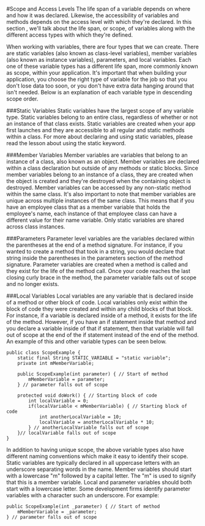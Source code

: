 #Scope and Access Levels
The life span of a variable depends on where and how it was declared. Likewise, the accessibility of variables and methods depends on the access level with which they're declared. In this section , we'll talk about the life span, or scope, of variables along with the different access types with which they're defined.

When working with variables, there are four types that we can create. There are static variables (also known as class-level variables), member variables (also known as instance variables), parameters, and local variables. Each one of these variable types has a different life span, more commonly known as scope, within your application. It's important that when building your application, you choose the right type of variable for the job so that you don't lose data too soon, or you don't have extra data hanging around that isn't needed. Below is an explanation of each variable type in descending scope order.

###Static Variables
Static variables have the largest scope of any variable type. Static variables belong to an entire class, regardless of whether or not an instance of that class exists. Static variables are created when your app first launches and they are accessible to all regular and static methods within a class. For more about declaring and using static variables, please read the lesson about using the static keyword.

###Member Variables
Member variables are variables that belong to an instance of a class, also known as an object. Member variables are declared within a class declaration but outside of any methods or static blocks. Since member variables belong to an instance of a class, they are created when the object is created and they're destroyed when the containing object is destroyed. Member variables can be accessed by any non-static method within the same class. It's also important to note that member variables are unique across multiple instances of the same class. This means that if you have an employee class that as a member variable that holds the employee's name, each instance of that employee class can have a different value for their name variable. Only static variables are shared across class instances.

###Parameters
Parameter level variables are the variables declared within the parentheses at the end of a method signature. For instance, if you wanted to create a method that took in a string, you would declare that string inside the parentheses in the parameters section of the method signature. Parameter variables are created when a method is called and they exist for the life of the method call. Once your code reaches the last closing curly brace in the method, the parameter variable falls out of scope and no longer exists.

###Local Variables
Local variables are any variable that is declared inside of a method or other block of code. Local variables only exist within the block of code they were created and within any child blocks of that block. For instance, if a variable is declared inside of a method, it exists for the life of the method. However, if you have an if statement inside that method and you declare a variable inside of that if statement, then that variable will fall out of scope at the end of the if statement instead of the end of the method. An example of this and other variable types can be seen below.

```
public class ScopeExample {
	static final String STATIC_VARIABLE = "static variable";
	private int mMemberVariable;
	
	public ScopeExample(int parameter) { // Start of method
		mMemberVariable = parameter;
	} // parameter falls out of scope
	
	protected void doWork() { // Starting block of code
		int localVariable = 0;
		if(localVariable < mMemberVariable) { // Starting block of code
			int anotherLocalVariable = 10;
			localVariable = anotherLocalVariable * 10;
		} // anotherLocalVariable falls out of scope
	}// localVariable falls out of scope
}
```

In addition to having unique scope, the above variable types also have different naming conventions which make it easy to identify their scope. Static variables are typically declared in all uppercase letters with an underscore separating words in the name. Member variables should start with a lowercase "m" followed by a capital letter. The "m" is used to signify that this is a member variable. Local and parameter variables should both start with a lowercase letter.  Some development firms identify parameter variables with a character such an underscore.  For example:

```
public ScopeExample(int _parameter) { // Start of method
    mMemberVariable = _parameter;
} // parameter falls out of scope
```

